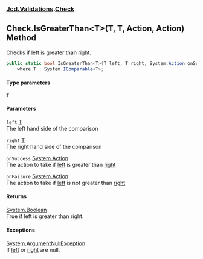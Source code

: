 ### [Jcd.Validations](Jcd_Validations.md 'Jcd.Validations').[Check](Jcd_Validations_Check.md 'Jcd.Validations.Check')
## Check.IsGreaterThan&lt;T&gt;(T, T, Action, Action) Method
Checks if [left](Jcd_Validations_Check_IsGreaterThan_T_(T_T_System_Action_System_Action).md#Jcd_Validations_Check_IsGreaterThan_T_(T_T_System_Action_System_Action)_left 'Jcd.Validations.Check.IsGreaterThan&lt;T&gt;(T, T, System.Action, System.Action).left') is greater than [right](Jcd_Validations_Check_IsGreaterThan_T_(T_T_System_Action_System_Action).md#Jcd_Validations_Check_IsGreaterThan_T_(T_T_System_Action_System_Action)_right 'Jcd.Validations.Check.IsGreaterThan&lt;T&gt;(T, T, System.Action, System.Action).right').  
```csharp
public static bool IsGreaterThan<T>(T left, T right, System.Action onSuccess=null, System.Action onFailure=null)
    where T : System.IComparable<T>;
```
#### Type parameters
<a name='Jcd_Validations_Check_IsGreaterThan_T_(T_T_System_Action_System_Action)_T'></a>
`T`  
  
#### Parameters
<a name='Jcd_Validations_Check_IsGreaterThan_T_(T_T_System_Action_System_Action)_left'></a>
`left` [T](Jcd_Validations_Check_IsGreaterThan_T_(T_T_System_Action_System_Action).md#Jcd_Validations_Check_IsGreaterThan_T_(T_T_System_Action_System_Action)_T 'Jcd.Validations.Check.IsGreaterThan&lt;T&gt;(T, T, System.Action, System.Action).T')  
The left hand side of the comparison
  
<a name='Jcd_Validations_Check_IsGreaterThan_T_(T_T_System_Action_System_Action)_right'></a>
`right` [T](Jcd_Validations_Check_IsGreaterThan_T_(T_T_System_Action_System_Action).md#Jcd_Validations_Check_IsGreaterThan_T_(T_T_System_Action_System_Action)_T 'Jcd.Validations.Check.IsGreaterThan&lt;T&gt;(T, T, System.Action, System.Action).T')  
The right hand side of the comparison
  
<a name='Jcd_Validations_Check_IsGreaterThan_T_(T_T_System_Action_System_Action)_onSuccess'></a>
`onSuccess` [System.Action](https://docs.microsoft.com/en-us/dotnet/api/System.Action 'System.Action')  
The action to take if [left](Jcd_Validations_Check_IsGreaterThan_T_(T_T_System_Action_System_Action).md#Jcd_Validations_Check_IsGreaterThan_T_(T_T_System_Action_System_Action)_left 'Jcd.Validations.Check.IsGreaterThan&lt;T&gt;(T, T, System.Action, System.Action).left') is greater than [right](Jcd_Validations_Check_IsGreaterThan_T_(T_T_System_Action_System_Action).md#Jcd_Validations_Check_IsGreaterThan_T_(T_T_System_Action_System_Action)_right 'Jcd.Validations.Check.IsGreaterThan&lt;T&gt;(T, T, System.Action, System.Action).right')
  
<a name='Jcd_Validations_Check_IsGreaterThan_T_(T_T_System_Action_System_Action)_onFailure'></a>
`onFailure` [System.Action](https://docs.microsoft.com/en-us/dotnet/api/System.Action 'System.Action')  
The action to take if [left](Jcd_Validations_Check_IsGreaterThan_T_(T_T_System_Action_System_Action).md#Jcd_Validations_Check_IsGreaterThan_T_(T_T_System_Action_System_Action)_left 'Jcd.Validations.Check.IsGreaterThan&lt;T&gt;(T, T, System.Action, System.Action).left') is not greater than [right](Jcd_Validations_Check_IsGreaterThan_T_(T_T_System_Action_System_Action).md#Jcd_Validations_Check_IsGreaterThan_T_(T_T_System_Action_System_Action)_right 'Jcd.Validations.Check.IsGreaterThan&lt;T&gt;(T, T, System.Action, System.Action).right')
  
#### Returns
[System.Boolean](https://docs.microsoft.com/en-us/dotnet/api/System.Boolean 'System.Boolean')  
True if left is greater than right.
#### Exceptions
[System.ArgumentNullException](https://docs.microsoft.com/en-us/dotnet/api/System.ArgumentNullException 'System.ArgumentNullException')  
If [left](Jcd_Validations_Check_IsGreaterThan_T_(T_T_System_Action_System_Action).md#Jcd_Validations_Check_IsGreaterThan_T_(T_T_System_Action_System_Action)_left 'Jcd.Validations.Check.IsGreaterThan&lt;T&gt;(T, T, System.Action, System.Action).left') or [right](Jcd_Validations_Check_IsGreaterThan_T_(T_T_System_Action_System_Action).md#Jcd_Validations_Check_IsGreaterThan_T_(T_T_System_Action_System_Action)_right 'Jcd.Validations.Check.IsGreaterThan&lt;T&gt;(T, T, System.Action, System.Action).right') are null.  
